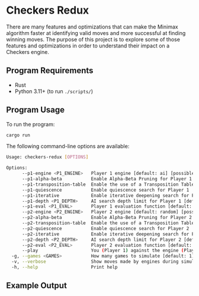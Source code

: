 # Checkers Redux

There are many features and optimizations that can make the Minimax algorithm faster at identifying valid moves and more successful at finding winning moves. The purpose of this project is to explore some of those features and optimizations in order to understand their impact on a Checkers engine.

## Program Requirements

* Rust
* Python 3.11+ (to run `./scripts/`)

## Program Usage

To run the program:

```sh
cargo run
```

The following command-line options are available:

```sh
Usage: checkers-redux [OPTIONS]

Options:
      --p1-engine <P1_ENGINE>   Player 1 engine [default: ai] [possible values: ai, random]
      --p1-alpha-beta           Enable Alpha-Beta Pruning for Player 1
      --p1-transposition-table  Enable the use of a Transposition Table with Alpha-Beta Pruning for Player 1
      --p1-quiescence           Enable quiescence search for Player 1
      --p1-iterative            Enable iterative deepening search for Player 1
      --p1-depth <P1_DEPTH>     AI search depth limit for Player 1 [default: 6]
      --p1-eval <P1_EVAL>       Player 1 evaluation function [default: v1] [possible values: v1, v2, v3]
      --p2-engine <P2_ENGINE>   Player 2 engine [default: random] [possible values: ai, random]
      --p2-alpha-beta           Enable Alpha-Beta Pruning for Player 2
      --p2-transposition-table  Enable the use of a Transposition Table with Alpha-Beta Pruning for Player 2
      --p2-quiescence           Enable quiescence search for Player 2
      --p2-iterative            Enable iterative deepening search for Player 2
      --p2-depth <P2_DEPTH>     AI search depth limit for Player 2 [default: 6]
      --p2-eval <P2_EVAL>       Player 2 evaluation function [default: v1] [possible values: v1, v2, v3]
      --play                    You (Player 1) against the engine (Player 2)
  -g, --games <GAMES>           How many games to simulate [default: 1]
  -v, --verbose                 Show moves made by engines during simulation
  -h, --help                    Print help
```


## Example Output
